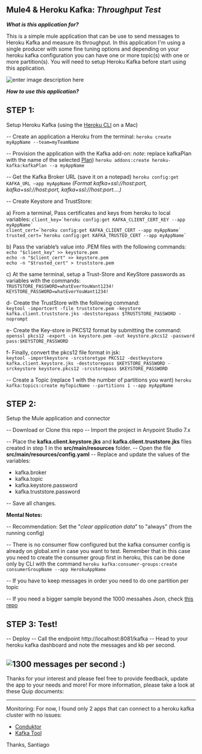 
**Mule4 & Heroku Kafka**: *Throughput Test*
---
***What is this application for?***

This is a simple mule application that can be use to send messages to Heroku Kafka and measure its throughput.  In this application I'm using a single producer with some fine tuning options and depending on your heroku kafka configuration you can have one or more topic(s) with one or more partition(s). You will need to setup Heroku Kafka before start using this application.

![enter image description here](https://i.imgur.com/miqqqUM.jpg)

***How to use this application?***

**STEP 1:** 
--
Setup Heroku Kafka  (using the [Heroku CLI](https://devcenter.heroku.com/articles/heroku-cli#download-and-install) on a Mac)

-- Create an application a Heroku from the terminal:
`heroku create myAppName --team=myTeamName`

-- Provision the application with the Kafka add-on:
*note*:  replace kafkaPlan with the name of the selected [Plan](https://devcenter.heroku.com/articles/kafka-on-heroku#plans-and-configurations))
`heroku addons:create heroku-kafka:kafkaPlan --a myAppName`

-- Get the Kafka Broker URL (save it on a notepad)
`heroku config:get KAFKA_URL —app myAppName` 
*(Format kafka+ssl://host:port, kafka+ssl://host:port, kafka+ssl://host:port....)*

-- Create Keystore and TrustStore:

a) From a terminal, Pass certificates and keys from heroku to local variables:
``client_key=`heroku config:get KAFKA_CLIENT_CERT_KEY --app myAppName` ``  
``client_cert=`heroku config:get KAFKA_CLIENT_CERT --app myAppName` ``  
``trusted_cert=`heroku config:get KAFKA_TRUSTED_CERT --app myAppName` ``  

b) Pass the variable’s value into .PEM files with the following commands:  
`echo "$client_key" >> keystore.pem`  
`echo -n "$client_cert" >> keystore.pem`  
`echo -n "$trusted_cert" > truststore.pem`  

c) At the same terminal, setup a Trust-Store and KeyStore passwords as variables with the commands:  
`TRUSTSTORE_PASSWORD=whatEverYouWant1234!`  
`KEYSTORE_PASSWORD=whatEverYouWant1234!`  

d- Create the TrustStore with the following command:  
`keytool -importcert -file truststore.pem -keystore kafka.client.truststore.jks -deststorepass $TRUSTSTORE_PASSWORD -noprompt`  

e- Create the Key-store in PKCS12 format by submitting the command:  
`openssl pkcs12 -export -in keystore.pem -out keystore.pkcs12 -password pass:$KEYSTORE_PASSWORD
`  

f- Finally, convert the pkcs12 file format in jsk:  
`keytool -importkeystore -srcstoretype PKCS12 -destkeystore kafka.client.keystore.jks -deststorepass $KEYSTORE_PASSWORD -srckeystore keystore.pkcs12 -srcstorepass $KEYSTORE_PASSWORD`

-- Create a Topic (replace 1 with the number of partitions you want)
`heroku kafka:topics:create myTopicName --partitions 1 --app myAppName`

**STEP 2:**
---
Setup the Mule application and connector
  
-- Download or Clone this repo
-- Import the project in Anypoint Studio 7.x

-- Place the **kafka.client.keystore.jks** and **kafka.client.truststore.jks** files created in step 1 in the  **src/main/resources** folder.
-- Open the file **src/main/resources/config.yaml**
-- Replace and update the values of the variables:

 - kafka.broker 
 - kafka.topic 
 - kafka.keystore.password
 - kafka.truststore.password

-- Save all changes.


**Mental Notes:**

-- Recommendation: Set the "*clear application data*" to "always" (from the running config)

-- There is no consumer flow configured but the kafka consumer config is already on global.xml in case you want to test. Remember that in this case you need to create the consumer group first in heroku, this can be done only by CLI with the command `heroku kafka:consumer-groups:create consumerGroupName --app HerokuAppName`

-- If you have to keep messages in order you need to do one partition per topic

-- If you need a bigger sample beyond the 1000 messahes Json, check [this repo](https://github.com/Ankur-Jat/random-json-generator)


STEP 3:
Test!
  - 
-- Deploy
-- Call the endpoint http://localhost:8081/kafka
-- Head to your heroku kafka dashboard and note the messages and kb per second.

![1300 messages per second :) ](https://i.imgur.com/Cb0Dyrz.jpg)
---

Thanks for your interest and please feel free to provide feedback, update the app to your needs and more!
For more information, please take a look at these Quip documents:

---
Monitoring:
For now, I found only 2 apps that can connect to a heroku kafka cluster with no issues:

 - [Conduktor](https://www.conduktor.io/)
 - [Kafka Tool](https://www.kafkatool.com/)



Thanks, 
Santiago

